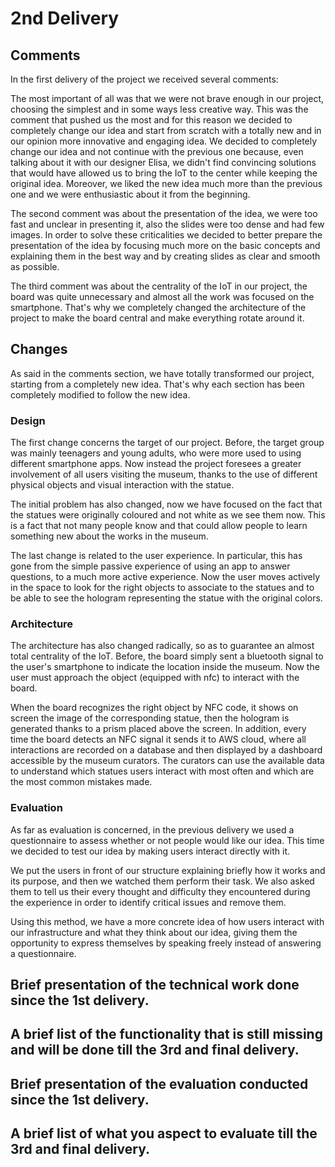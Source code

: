 # 2nd Delivery

## Comments

In the first delivery of the project we received several comments:

The most important of all was that we were not brave enough in our project, choosing the simplest and in some ways less creative way.
This was the comment that pushed us the most and for this reason we decided to completely change our idea and start from scratch with a totally new and in our opinion more innovative and engaging idea.
We decided to completely change our idea and not continue with the previous one because, even talking about it with our designer Elisa, we didn't find convincing solutions that would have allowed us to bring the IoT to the center while keeping the original idea. Moreover, we liked the new idea much more than the previous one and we were enthusiastic about it from the beginning.


The second comment was about the presentation of the idea, we were too fast and unclear in presenting it, also the slides were too dense and had few images.
In order to solve these criticalities we decided to better prepare the presentation of the idea by focusing much more on the basic concepts and explaining them in the best way and by creating slides as clear and smooth as possible.

The third comment was about the centrality of the IoT in our project, the board was quite unnecessary and almost all the work was focused on the smartphone.
That's why we completely changed the architecture of the project to make the board central and make everything rotate around it.


## Changes
As said in the comments section, we have totally transformed our project, starting from a completely new idea.
That's why each section has been completely modified to follow the new idea.

### Design

The first change concerns the target of our project. Before, the target group was mainly teenagers and young adults, who were more used to using different smartphone apps. Now instead the project foresees a greater involvement of all users visiting the museum, thanks to the use of different physical objects and visual interaction with the statue.

The initial problem has also changed, now we have focused on the fact that the statues were originally coloured and not white as we see them now. This is a fact that not many people know and that could allow people to learn something new about the works in the museum.

The last change is related to the user experience. 
In particular, this has gone from the simple passive experience of using an app to answer questions, to a much more active experience. 
Now the user moves actively in the space to look for the right objects to associate to the statues and to be able to see the hologram representing the statue with the original colors.

### Architecture

The architecture has also changed radically, so as to guarantee an almost total centrality of the IoT.
Before, the board simply sent a bluetooth signal to the user's smartphone to indicate the location inside the museum.
Now the user must approach the object (equipped with nfc) to interact with the board.

When the board recognizes the right object by NFC code, it shows on screen the image of the corresponding statue, then the hologram is generated thanks to a prism placed above the screen.
In addition, every time the board detects an NFC signal it sends it to AWS cloud, where all interactions are recorded on a database and then displayed by a dashboard accessible by the museum curators.
The curators can use the available data to understand which statues users interact with most often and which are the most common mistakes made.


### Evaluation

As far as evaluation is concerned, in the previous delivery we used a questionnaire to assess whether or not people would like our idea.
This time we decided to test our idea by making users interact directly with it.

We put the users in front of our structure explaining briefly how it works and its purpose, and then we watched them perform their task.
We also asked them to tell us their every thought and difficulty they encountered during the experience in order to identify critical issues and remove them.

Using this method, we have a more concrete idea of how users interact with our infrastructure and what they think about our idea, giving them the opportunity to express themselves by speaking freely instead of answering a questionnaire.



## Brief presentation of the technical work done since the 1st delivery.


## A brief list of the functionality that is still missing and will be done till the 3rd and final delivery.


## Brief presentation of the evaluation conducted since the 1st delivery.


## A brief list of what you aspect to evaluate till the 3rd and final delivery.